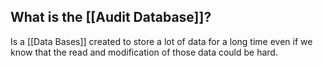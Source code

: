 
## What is the [[Audit Database]]?

Is a [[Data Bases]] created to store a lot of data for a long time even if we know that the read and modification of those data could be hard.
